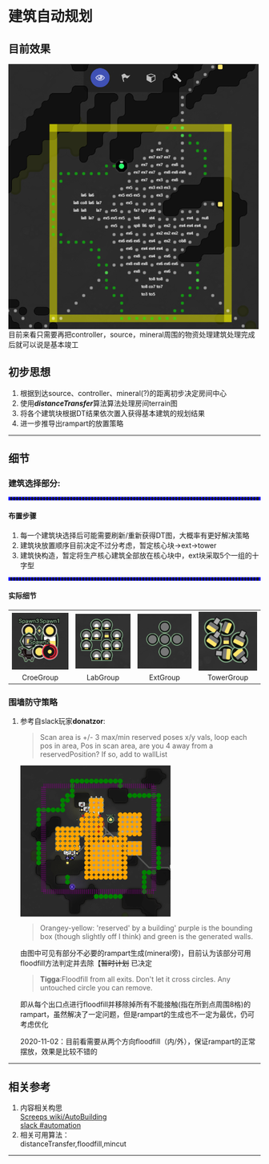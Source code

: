 # 建筑自动规划


## 目前效果   
<th><img src="img\20201102-4.png" width="500"  align="middle" />  
目前来看只需要再把controller，source，mineral周围的物资处理建筑处理完成后就可以说是基本竣工

## 初步思想
1. 根据到达source、controller、mineral(?)的距离初步决定房间中心
2. 使用***distanceTransfer***算法算法处理房间terrain图  
3. 将各个建筑块根据DT结果依次置入获得基本建筑的规划结果  
4. 进一步推导出rampart的放置策略

***

## 细节

### 建筑选择部分:  
<hr size=1 style="color: blue;border-style:dotted;width:490">  

#### 布置步骤  
1. 每一个建筑块选择后可能需要刷新/重新获得DT图，大概率有更好解决策略
2. 建筑块放置顺序目前决定不过分考虑，暂定核心块→ext→tower
3. 建筑快构造，暂定将生产核心建筑全部放在核心块中，ext块采取5个一组的十字型
<hr size=1 style="color: blue;border-style:dotted;width:490">

#### 实际细节  

<table>
    <tr>
        <th><img src="img/CoreGroup.png" width="141"  align="middle" /></th>
        <th><img src="img/LabGroup.png" width="141"  align="middle" /></th>
        <th><img src="img/ExtGroup.png" width="141"  align="middle" /></th>
        <th><img src="img/TowerGroup.png" width="141"  align="middle" /></th>
    </tr>
    <tr>
        <td align="middle">CroeGroup</td>
        <td align="middle">LabGroup</td>
        <td align="middle">ExtGroup</td>
        <td align="middle">TowerGroup</td>
    </tr>
</table>

### 围墙防守策略

1. 参考自slack玩家**donatzor**:  
    >Scan area is +/- 3 max/min reserved poses x/y vals, loop each pos in area, Pos in scan area, are you 4 away from a reservedPosition? If so, add to wallList  

    <img src="img/donatzor.png" width="300"  align="middle" />

    >Orangey-yellow: 'reserved' by a building' purple is the bounding box (though slightly off I think) and green is the generated walls.  

    由图中可见有部分不必要的rampart生成(mineral旁)，目前认为该部分可用floodfill方法判定并去除【~~暂时计划~~ 已决定  
    >**Tigga**:Floodfill from all exits. Don't let it cross circles. Any untouched circle you can remove.  

    即从每个出口点进行floodfill并移除掉所有不能接触(指在所到点周围8格)的rampart，虽然解决了一定问题，但是rampart的生成也不一定为最优，仍可考虑优化

    2020-11-02：目前看需要从两个方向floodfill（内/外），保证rampart的正常摆放，效果是比较不错的
    
***

## 相关参考
1. 内容相关构思  
[Screeps wiki/AutoBuilding](https://wiki.screepspl.us/index.php/Automatic_base_building)  
[slack #automation](https://app.slack.com/client/T0HJCPP9T/C1LD2S0AU)  
2. 相关可用算法：  
distanceTransfer,floodfill,mincut
***